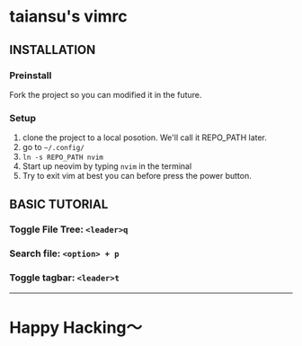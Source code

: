 # taiansu's vimrc

## INSTALLATION

### Preinstall
Fork the project so you can modified it in the future.

### Setup
1. clone the project to a local posotion. We'll call it REPO_PATH later.
2. go to `~/.config/`
3. `ln -s REPO_PATH nvim`
4. Start up neovim by typing `nvim` in the terminal
5. Try to exit vim at best you can before press the power button.


## BASIC TUTORIAL

### 


### Toggle File Tree: `<leader>q`

### Search file: `<option> + p`

### Toggle tagbar: `<leader>t`

---

# Happy Hacking～

